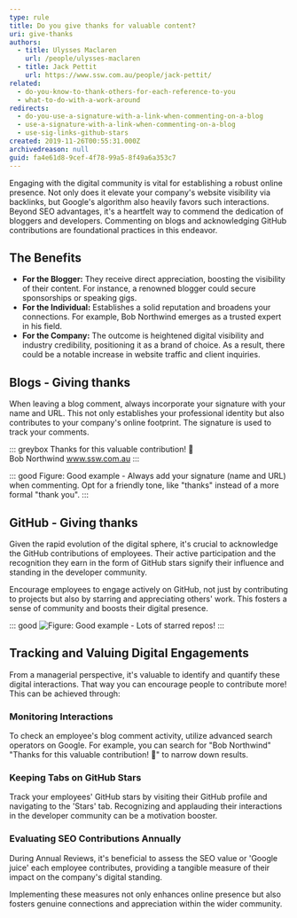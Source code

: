 ```yaml
---
type: rule
title: Do you give thanks for valuable content?
uri: give-thanks
authors:
  - title: Ulysses Maclaren
    url: /people/ulysses-maclaren
  - title: Jack Pettit
    url: https://www.ssw.com.au/people/jack-pettit/
related:
  - do-you-know-to-thank-others-for-each-reference-to-you
  - what-to-do-with-a-work-around
redirects:
  - do-you-use-a-signature-with-a-link-when-commenting-on-a-blog
  - use-a-signature-with-a-link-when-commenting-on-a-blog
  - use-sig-links-github-stars
created: 2019-11-26T00:55:31.000Z
archivedreason: null
guid: fa4e61d8-9cef-4f78-99a5-8f49a6a353c7
---
```

Engaging with the digital community is vital for establishing a robust online presence. Not only does it elevate your company's website visibility via backlinks, but Google's algorithm also heavily favors such interactions. Beyond SEO advantages, it's a heartfelt way to commend the dedication of bloggers and developers. Commenting on blogs and acknowledging GitHub contributions are foundational practices in this endeavor.

<!--endintro-->

## The Benefits

* **For the Blogger:** They receive direct appreciation, boosting the visibility of their content. For instance, a renowned blogger could secure sponsorships or speaking gigs.
* **For the Individual:** Establishes a solid reputation and broadens your connections. For example, Bob Northwind emerges as a trusted expert in his field.
* **For the Company:** The outcome is heightened digital visibility and industry credibility, positioning it as a brand of choice. As a result, there could be a notable increase in website traffic and client inquiries.

## Blogs - Giving thanks

When leaving a blog comment, always incorporate your signature with your name and URL. This not only establishes your professional identity but also contributes to your company's online footprint. The signature is used to track your comments. 

::: greybox
Thanks for this valuable contribution! 👏\
Bob Northwind www.ssw.com.au 
:::

::: good
Figure: Good example - Always add your signature (name and URL) when commenting. Opt for a friendly tone, like "thanks" instead of a more formal "thank you".
:::

## GitHub - Giving thanks

Given the rapid evolution of the digital sphere, it's crucial to acknowledge the GitHub contributions of employees. Their active participation and the recognition they earn in the form of GitHub stars signify their influence and standing in the developer community.

Encourage employees to engage actively on GitHub, not just by contributing to projects but also by starring and appreciating others' work. This fosters a sense of community and boosts their digital presence.

::: good
![Figure: Good example - Lots of starred repos!](github-stars.png)
:::

## Tracking and Valuing Digital Engagements

From a managerial perspective, it's valuable to identify and quantify these digital interactions. That way you can encourage people to contribute more! This can be achieved through:

### Monitoring Interactions

To check an employee's blog comment activity, utilize advanced search operators on Google. For example, you can search for "Bob Northwind" "Thanks for this valuable contribution! 👏" to narrow down results.

### Keeping Tabs on GitHub Stars

Track your employees' GitHub stars by visiting their GitHub profile and navigating to the 'Stars' tab. Recognizing and applauding their interactions in the developer community can be a motivation booster.

### Evaluating SEO Contributions Annually

During Annual Reviews, it's beneficial to assess the SEO value or 'Google juice' each employee contributes, providing a tangible measure of their impact on the company's digital standing.

Implementing these measures not only enhances online presence but also fosters genuine connections and appreciation within the wider community.